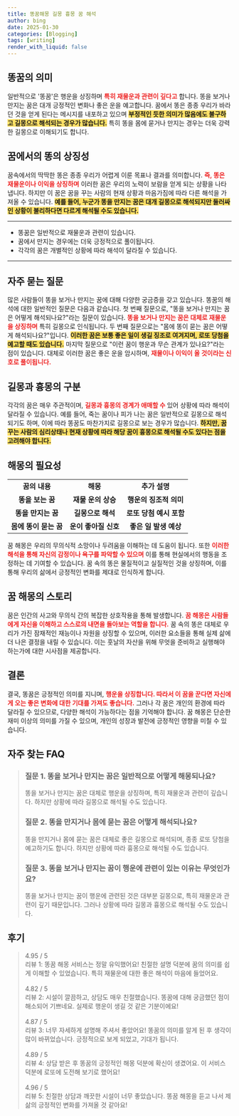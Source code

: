 ```yaml
---
title: 똥꿈해몽 길몽 흉몽 꿈 해석
author: bing
date: 2025-01-30
categories: [Blogging]
tags: [writing]
render_with_liquid: false
---
```



<h2 id='똥꿈의 의미'>똥꿈의 의미</h2>

<p>일반적으로 '똥꿈'은 행운을 상징하며 <b><span style="color: #ee2323;">특히 재물운과 관련이 깊다고</span></b> 합니다. 똥을 보거나 만지는 꿈은 대개 긍정적인 변화나 좋은 운을 예고합니다. 꿈에서 똥은 종종 우리가 바라던 것을 얻게 된다는 메시지를 내포하고 있으며 <b><span style="background-color: #ffe066;">부정적인 듯한 의미가 많음에도 불구하고 길몽으로 해석되는 경우가 많습니다.</span></b> 특히 똥을 몸에 묻거나 만지는 경우는 더욱 강력한 길몽으로 이해되기도 합니다.</p>

<h2 id='꿈에서의 똥의 상징성'>꿈에서의 똥의 상징성</h2>

<p>꿈속에서의 딱딱한 똥은 종종 우리가 어렵게 이룬 목표나 결과를 의미합니다. <b><span style="color: #ee2323;">즉, 똥은 재물운이나 이익을 상징하며</span></b> 이러한 꿈은 우리의 노력이 보람을 얻게 되는 상황을 나타냅니다. 하지만 이 꿈은 꿈을 꾸는 사람의 현재 상황과 마음가짐에 따라 다른 해석을 가져올 수 있습니다. <b><span style="background-color: #ffe066;">예를 들어, 누군가 똥을 만지는 꿈은 대개 길몽으로 해석되지만 둘러싸인 상황이 불리하다면 다르게 해석될 수도 있습니다.</span></b></p>

<hr />

<ul>
    <li>똥꿈은 일반적으로 재물운과 관련이 있습니다.</li>
    <li>꿈에서 만지는 경우에는 더욱 긍정적으로 풀이됩니다.</li>
    <li>각각의 꿈은 개별적인 상황에 따라 해석이 달라질 수 있습니다.</li>
</ul>

<hr />

<h2 id='자주 묻는 질문'>자주 묻는 질문</h2>

<p>많은 사람들이 똥을 보거나 만지는 꿈에 대해 다양한 궁금증을 갖고 있습니다. 똥꿈의 해석에 대한 일반적인 질문은 다음과 같습니다. 첫 번째 질문으로, "똥을 보거나 만지는 꿈은 어떻게 해석되나요?"라는 질문이 있습니다. <b><span style="color: #ee2323;">똥을 보거나 만지는 꿈은 대체로 재물운을 상징하며</span></b> 특히 길몽으로 인식됩니다. 두 번째 질문으로는 "몸에 똥이 묻는 꿈은 어떻게 해석되나요?"입니다. <b><span style="background-color: #ffe066;">이러한 꿈은 보통 좋은 일이 생길 징조로 여겨지며, 로또 당첨을 예고할 때도 있습니다.</span></b> 마지막 질문으로 "이런 꿈이 행운과 무슨 관계가 있나요?"라는 점이 있습니다. 대체로 이러한 꿈은 좋은 운을 암시하며, <b><span style="color: #ee2323;">재물이나 이익이 올 것이라는 신호로 풀이됩니다.</span></b></p>

<h2 id='길몽과 흉몽의 구분'>길몽과 흉몽의 구분</h2>

<p>각각의 꿈은 매우 주관적이며, <b><span style="color: #ee2323;">길몽과 흉몽의 경계가 애매할 수</span></b> 있어 상황에 따라 해석이 달라질 수 있습니다. 예를 들어, 죽는 꿈이나 피가 나는 꿈은 일반적으로 길몽으로 해석되기도 하며, 이에 따라 똥꿈도 마찬가지로 길몽으로 보는 경우가 많습니다. <b><span style="background-color: #ffe066;">하지만, 꿈꾸는 사람의 심리상태나 현재 상황에 따라 해당 꿈이 흉몽으로 해석될 수도 있다는 점을 고려해야 합니다.</span></b></p>

<h2 id='해몽의 필요성'>해몽의 필요성</h2>

<table>
    <tr>
        <td style="text-align: center; height: 17px;"><b>꿈의 내용</b></td>
        <td style="text-align: center; height: 17px;"><b>해몽</b></td>
        <td style="text-align: center; height: 17px;"><b>추가 설명</b></td>
    </tr>
    <tr>
        <td style="text-align: center; height: 17px;"><b>똥을 보는 꿈</b></td>
        <td style="text-align: center; height: 17px;"><b>재물 운의 상승</b></td>
        <td style="text-align: center; height: 17px;"><b>행운의 징조적 의미</b></td>
    </tr>
    <tr>
        <td style="text-align: center; height: 17px;"><b>똥을 만지는 꿈</b></td>
        <td style="text-align: center; height: 17px;"><b>길몽으로 해석</b></td>
        <td style="text-align: center; height: 17px;"><b>로또 당첨 예시 포함</b></td>
    </tr>
    <tr>
        <td style="text-align: center; height: 17px;"><b>몸에 똥이 묻는 꿈</b></td>
        <td style="text-align: center; height: 17px;"><b>운이 좋아질 신호</b></td>
        <td style="text-align: center; height: 17px;"><b>좋은 일 발생 예상</b></td>
    </tr>
</table>

<p>꿈 해몽은 우리의 무의식적 소망이나 두려움을 이해하는 데 도움이 됩니다. 또한 <b><span style="color: #ee2323;">이러한 해석을 통해 자신의 감정이나 욕구를 파악할 수 있으며</span></b> 이를 통해 현실에서의 행동을 조정하는 데 기여할 수 있습니다. 꿈 속의 똥은 물질적이고 실질적인 것을 상징하며, 이를 통해 우리의 삶에서 긍정적인 변화를 제대로 인식하게 합니다.</p>

<h2 id='꿈 해몽의 스토리'>꿈 해몽의 스토리</h2>

<p>꿈은 인간의 사고와 무의식 간의 복잡한 상호작용을 통해 발생합니다. <b><span style="color: #ee2323;">꿈 해몽은 사람들에게 자신을 이해하고 스스로의 내면을 돌아보는 역할을 합니다.</span></b> 꿈 속의 똥은 대체로 우리가 가진 잠재적인 재능이나 자원을 상징할 수 있으며, 이러한 요소들을 통해 실제 삶에 더 나은 결정을 내릴 수 있습니다. 이는 훗날의 자산을 위해 무엇을 준비하고 실행해야 하는가에 대한 시사점을 제공합니다.</p>

<h2 id='결론'>결론</h2>

<p>결국, 똥꿈은 긍정적인 의미를 지니며, <b><span style="color: #ee2323;">행운을 상징합니다. 따라서 이 꿈을 꾼다면 자신에게 오는 좋은 변화에 대한 기대를 가져도 좋습니다.</span></b> 그러나 각 꿈은 개인의 환경에 따라 달라질 수 있으므로, 다양한 해석이 가능하다는 점을 기억해야 합니다. 꿈 해몽은 단순한 재미 이상의 의미를 가질 수 있으며, 개인의 성장과 발전에 긍정적인 영향을 미칠 수 있습니다.</p>


<h2 id='자주_찾는_FAQ'>자주 찾는 FAQ</h2>
<div itemscope="" itemtype="https://schema.org/FAQPage"> 
<blockquote> 
<div itemscope="" itemprop="mainEntity" itemtype="https://schema.org/Question"> 
<h3 itemprop="name">질문 1. 똥을 보거나 만지는 꿈은 일반적으로 어떻게 해몽되나요?</h3> 
<div itemscope="" itemprop="acceptedAnswer" itemtype="https://schema.org/Answer"> 
<span itemprop="text"> <p>똥을 보거나 만지는 꿈은 대체로 행운을 상징하며, 특히 재물운과 관련이 깊습니다. 하지만 상황에 따라 길몽으로 해석될 수도 있습니다.</p> </span> 
</div> 
</div> 

<div itemscope="" itemprop="mainEntity" itemtype="https://schema.org/Question"> 
<h3 itemprop="name">질문 2. 똥을 만지거나 몸에 묻는 꿈은 어떻게 해석되나요?</h3> 
<div itemscope="" itemprop="acceptedAnswer" itemtype="https://schema.org/Answer"> 
<span itemprop="text"> <p>똥을 만지거나 몸에 묻는 꿈은 대체로 좋은 길몽으로 해석되며, 종종 로또 당첨을 예고하기도 합니다. 하지만 상황에 따라 흉몽으로 해석될 수도 있습니다.</p> </span> 
</div> 
</div> 

<div itemscope="" itemprop="mainEntity" itemtype="https://schema.org/Question"> 
<h3 itemprop="name">질문 3. 똥을 보거나 만지는 꿈이 행운에 관련이 있는 이유는 무엇인가요?</h3> 
<div itemscope="" itemprop="acceptedAnswer" itemtype="https://schema.org/Answer"> 
<span itemprop="text"> <p>똥을 보거나 만지는 꿈이 행운에 관련된 것은 대부분 길몽으로, 특히 재물운과 관련이 깊기 때문입니다. 그러나 상황에 따라 길몽과 흉몽으로 해석될 수도 있습니다.</p> </span> 
</div> 
</div> 
</blockquote> 
</div>
<h2 id='후기'>후기</h2>
<div itemscope itemtype="https://schema.org/Product">
  <blockquote>
  <div itemprop="review" itemscope itemtype="https://schema.org/Review">
      <div itemprop="reviewRating" itemscope itemtype="https://schema.org/Rating"> <span itemprop="ratingValue">4.95</span> / <span itemprop="bestRating">5</span> </div>
      <span itemprop="reviewBody">리뷰 1: 똥꿈 해몽 서비스는 정말 유익했어요! 친절한 설명 덕분에 꿈의 의미를 쉽게 이해할 수 있었습니다. 특히 재물운에 대한 좋은 해석이 마음에 들었어요.</span>
  </div>
  <br>
  <div itemprop="review" itemscope itemtype="https://schema.org/Review">
      <div itemprop="reviewRating" itemscope itemtype="https://schema.org/Rating"> <span itemprop="ratingValue">4.82</span> / <span itemprop="bestRating">5</span> </div>
      <span itemprop="reviewBody">리뷰 2: 시설이 깔끔하고, 상담도 매우 친절했습니다. 똥꿈에 대해 궁금했던 점이 해소되어 기쁘네요. 실제로 행운이 생길 것 같은 기분이에요!</span>
  </div>
  <br>
  <div itemprop="review" itemscope itemtype="https://schema.org/Review">
      <div itemprop="reviewRating" itemscope itemtype="https://schema.org/Rating"> <span itemprop="ratingValue">4.87</span> / <span itemprop="bestRating">5</span> </div>
      <span itemprop="reviewBody">리뷰 3: 너무 자세하게 설명해 주셔서 좋았어요! 똥꿈의 의미를 알게 된 후 생각이 많이 바뀌었습니다. 긍정적으로 보게 되었고, 기대가 됩니다.</span>
  </div>
  <br>
  <div itemprop="review" itemscope itemtype="https://schema.org/Review">
      <div itemprop="reviewRating" itemscope itemtype="https://schema.org/Rating"> <span itemprop="ratingValue">4.89</span> / <span itemprop="bestRating">5</span> </div>
      <span itemprop="reviewBody">리뷰 4: 상담 받은 후 똥꿈의 긍정적인 해몽 덕분에 확신이 생겼어요. 이 서비스 덕분에 로또에 도전해 보기로 했어요!</span>
  </div>
  <br>
  <div itemprop="review" itemscope itemtype="https://schema.org/Review">
      <div itemprop="reviewRating" itemscope itemtype="https://schema.org/Rating"> <span itemprop="ratingValue">4.96</span> / <span itemprop="bestRating">5</span> </div>
      <span itemprop="reviewBody">리뷰 5: 친절한 상담과 깨끗한 시설이 너무 좋았습니다. 똥꿈 해몽을 듣고 나서 제 삶의 긍정적인 변화를 가져올 것 같아요!</span>
  </div>
  </blockquote>
</div>
